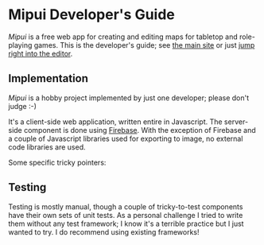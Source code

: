 # Mipui Developer's Guide

*Mipui* is a free web app for creating and editing maps for tabletop and role-playing games.
This is the developer's guide; see [the main site](www.mipui.net) or just [jump right into the editor](www.mipui.net/app).

## Implementation

*Mipui* is a hobby project implemented by just one developer; please don't judge :-)

It's a client-side web application, written entire in Javascript.
The server-side component is done using [Firebase](firebase.google.com).
With the exception of Firebase and a couple of Javascript libraries used for exporting to image, no external code libraries are used.

Some specific tricky pointers:



## Testing

Testing is mostly manual, though a couple of tricky-to-test components have their own sets of unit tests.
As a personal challenge I tried to write them without any test framework;
I know it's a terrible practice but I just wanted to try.
I do recommend using existing frameworks!
